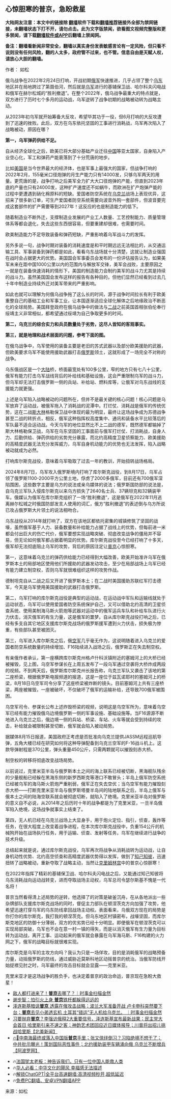  <!-- 面包屑导航 --> <h2>心惊胆寒的普京，急盼救星</h2> <p class="notice"><b>大陆网友注意：本文中的链接除 <a href="https://github.com/bannedbook/fanqiang" >翻墙</a>软件下载和<a href="https://github.com/killgcd/justmysocks/blob/master/README.md">翻墙推荐</a>链接外全部为禁网链接，未翻墙状态下打不开，请勿点击。此为文字版禁闻，欲看图文视频完整版和更多禁闻，请下载<a href="https://github.com/bannedbook/fanqiang">翻墙软件或APP</a>后翻墙上禁闻网。</p><p>备注：翻墙看新闻非常安全，翻墙以真实身份发表敏感言论有一定风险，但只看不说则没有任何风险，翻的人太多，政府管不过来，也不管。信息自由是天赋人权，请放心大胆的翻墙。</b></p>  <div class="entry"> <p>作者： 如松</p> <p>俄乌战争在2022年2月24日打响，开战初期<a href="https://www.bannedbook.org/bnews/tag/%e4%bf%84%e5%86%9b/" class="st_tag internal_tag" rel="tag" title="标签 俄军 下的日志">俄军</a>快速推进，几乎占领了整个<a href="https://www.bannedbook.org/bnews/tag/%E4%B9%8C%E4%B8%9C/" class="st_tag internal_tag" rel="tag" title="标签 乌东 下的日志">乌东</a>地区并在局地跨过了第聂伯河，然后就是<a href="https://www.bannedbook.org/bnews/tag/%e4%b9%8c%e5%86%9b/" class="st_tag internal_tag" rel="tag" title="标签 乌军 下的日志">乌军</a>进行的基辅保卫战、哈尔科夫闪电战和俄军在赫尔松城的“胜利撤退”。在整个2022年，俄乌战争最重大的特点就是，双方进行了历时七个多月的运动战，乌军逆转了战争初期的战略被动转为战略主动。</p> <p>从2023年初乌军就开始筹备大反攻，希望毕其功于一役，但6月打响的大反攻遭到了迅速的挫败。此后，双方在乌东依托坚固的工事进行消耗战，乌军再次陷入了战略被动，原因在哪？</p> <p><strong>第一，乌军弹药供给不足。</strong></p> <p>自从经济全球化之后，欧美已将大部分基础产业迁往<span class='wp_keywordlink_affiliate'><a href="https://www.bannedbook.org/" title="中国" target="_blank">中国</a></span>等亚太国家，自身陷入产业空心化，军工和弹药产能衰落到了十分荒唐的地步。</p> <p>比如<a href="https://www.bannedbook.org/bnews/tag/%e7%be%8e%e5%9b%bd/" class="st_tag internal_tag" rel="tag" title="标签 美国 下的日志">美国</a>是当今世界最大的经济体，也是军事上最强大的国家，但战争打响的2022年2月，155毫米口径炮弹的月生产能力只有14000发，只够乌军两天的用量。更荒唐的是，战争打响之后美军全力扩大大口径炮弹的产能，但直到2023年底的产量也只有24000发，这种扩产速度还不如蜗牛，而欧洲在扩产炮弹产能的过程中更遭遇到硝化棉原料的短缺。爱国者防空系统在<a href="https://www.bannedbook.org/bnews/tag/%e4%b9%8c%e5%85%8b%e5%85%b0/" class="st_tag internal_tag" rel="tag" title="标签 乌克兰 下的日志">乌克兰</a>战场上表现优异，这招来了很多新订单，可生产爱国者防空系统需要向波音外购一套部件，但波音要完成这套部件的扩产需要等到2027年！这反应的也是制造能力的低下。</p> <p>随着制造业不断外迁，支撑制造业发展的产业工人数量、工艺控制能力、质量管理体系等都会退化，失去这些东西很容易，但要重建却很难，也需要时间。</p> <p>欧美制造能力不足导致装备和弹药短缺，严重影响着乌军战斗力的发挥。</p>  <p>另外多说一句，战争时期对装备的消耗速度是和平时期远远无法相比的，从交通运输工具、军事装备到弹药都是如此，看看乌东战场就十分清楚，这就让制造业强国在战时会占据更大的优势。美国国会军事委员会发布的一份评估报告认为，如果美军未来在距中国1000公里以内的范围内与解放军交锋，美军会战败，主要原因之一就是在装备快速消耗的情形下，美国的制造能力会制约美军的战斗力尤其是持续的战斗力。虽然美国国会发布这样的报告有各种目的，但他们显然已经看到过去几十年中制造业持续外迁对美军带来的严重影响。</p> <p>如此也就可以理解为何俄乌战争拖了这么长的时间，源于战争时间拉长有利于欧美重整自己的基础工业和军事工业，让本国逐渐适应全球化解体之后地缘政治不断恶化的全球局势。美国拜登政府在俄乌战争中的做法与<a href="https://www.bannedbook.org/bnews/tag/%e4%ba%8c%e6%88%98/" class="st_tag internal_tag" rel="tag" title="标签 二战 下的日志">二战</a>之前英国首相张伯伦奉行绥靖主义非常相似，都希望通过绥靖为自己争取更多的时间。</p> <p><strong>第二，乌克兰的综合实力和兵员数量处于劣势，这尽人皆知的客观事实。</strong></p> <p><strong>第三，就是地理和战术层面的问题，参考下面的图。</strong></p> <p><strong></strong></p> <p>在俄乌战争中，乌军使用的装备主要是老旧的苏式武器以及部分欧美援助的武器，但欧美要求乌军不能使用援助武器打击<a href="https://www.bannedbook.org/bnews/tag/%e4%bf%84%e7%bd%97%e6%96%af/" class="st_tag internal_tag" rel="tag" title="标签 俄罗斯 下的日志">俄罗斯</a>领土，这就形成了一场完全不对称的战争。</p> <p>乌东俄战区是一个<span class='wp_keywordlink_affiliate'><a href="https://www.bannedbook.org/" title="大陆" target="_blank">大陆</a></span>桥，桥面最宽处有100多公里，窄的地方只有七八十公里，俄军有能力打击乌军战线背后的补给线和基础设施，这会严重限制乌军的战斗力，但乌军却无法打击俄罗斯一侧的兵站、补给站、燃料库等，让俄军对乌东战线的支援能力就更强。</p> <p>上述是乌军陷入战略被动的问题所在，但并不是最关键的核心问题！核心问题是乌军放弃了运动战，被俄军拖入了消耗战的泥潭中。打烂仗、消耗战是俄军的传统优势，这在二战<span class='wp_keywordlink'><a href="https://www.bannedbook.org/forum2/topic1256.html" title="斯大林（上、中、下册）" target="_blank">斯大林</a></span>格勒保卫战中体现的最为明显，最终让这场战争成为苏德战争甚至二战的转折点，相反，俄军这种指挥权高度集中、通讯和装备水平比较落后的军队最不适合运动战。今天乌军的地位显然比不上二战的德军，既然德军都输掉了斯大林格勒保卫战，乌军在乌东坚固的工事面前与俄军打烂仗、打消耗战，自身人力、后勤供给、弹药供给的劣势充分暴露，而北约高精度卫星侦察能力、欧美援助的高精度武器无法充分发挥威力，乌军自身机动能力的优势也无法发挥，陷入战略被动就成为必然。</p>  <p>打响库尔斯克战役，意味着乌军吸取了过去一年的教训，开始扭转战场格局。</p> <p>2024年8月7日，乌军攻入俄罗斯境内打响了库尔斯克战役，到8月17日，乌军占领了俄罗斯1100-2000平方公里土地，俘虏了2000多俄军，目前还有700俄军深陷围困，这些数字主要是乌方的说法或亲乌媒体的说法；俄罗斯国防部的说法是，自乌克兰军队入侵库尔斯克以来乌方损失了2640名士兵、37辆坦克和32辆装甲车。俄媒认为俄军在库尔斯克组织了一场“胜利撤退”，这是俄军在2022年11月逃离赫尔松城之时俄国防部发言人使用的词汇，俄方“胜利撤退”的表述倒与乌方所说已攻占俄罗斯大片领土的说法相吻合。</p> <p>乌东战役从2014年就打响了，双方在该地区都依托密集的城镇修筑了坚固的战壕，虽然俄军基于人力、装备数量和补给能力占据了战线上的优势，但每前进一米都会付出巨大的伤亡代价，俄军要想实现战略突破、彻底改变战争的僵局并不容易，但无论如何俄军都占据着明显的优势。库尔斯克战役至今已经打响了十多天，俄军却无法彻底阻止乌军的攻势，背后的原因注定让<a href="https://www.bannedbook.org/bnews/tag/%e6%99%ae%e4%ba%ac/" class="st_tag internal_tag" rel="tag" title="标签 普京 下的日志">普京</a>心惊胆寒。</p> <p>第一，这意味着乌克兰的弹药供给能力已经得到大幅改善，欧美开始准许乌军在俄罗斯本土的局部地区使用他们所援助的武器发动攻击，至少在局部战场上乌军已经有能力建立制空权，否则乌军就很难组织这样的攻势作战。</p> <p>德制坦克自从二战之后又开进了俄罗斯本土；在二战时美国援助苏联红军打击德军，今天是乌军使用美国援助的武器打击俄罗斯。</p> <p>第二，乌军打响的库尔斯克战役是典型的运动战，在运动战中军队和运输线就处于运动状态，乌军可以使用爱国者防空系统保护自己，又可以借助北约高清的卫星侦查系统、使用美制海马斯火箭炮等武器对运动中的俄军运兵车队和补给车队进行火力伏击，消灭俄军的有生力量，这是俄军的噩梦。自从库尔斯克战役打响之后，已经有多支自其它地区支援库尔斯克战场的俄罗斯援军遭到火力伏击，损失极为惨重，有些部队甚至被团灭。</p> <p>第三，乌军进入库尔斯克之后，俄<a href="https://www.bannedbook.org/bnews/tag/%e7%a9%ba%e5%86%9b/" class="st_tag internal_tag" rel="tag" title="标签 空军 下的日志">空军</a>几乎毫无作为，这说明随着进入乌克兰的爱国者防空系统数量的持续增加、F16陆续进入战场之后，俄罗斯正在失去制空权。</p> <p>有亲俄作者承认，第一座横跨库尔斯克州格卢什科沃镇附近的塞姆河上的大桥已经被摧毁，见上图，乌空军参谋长在上周五发布了一段乌军通过空袭将大桥炸成两段的视频。不到两天后，俄罗斯库尔斯克州长报告称，乌克兰军队又袭击了该地的第二座桥梁，根据俄罗斯电报频道的报道，这是一座位于兹瓦诺耶村的塞姆河上的桥梁，8月18日乌空军司令分享了这座桥梁被炸断的镜头。目前塞姆河上共有三座桥梁，两座被摧毁，一座被破坏，不仅破坏了俄军的运输补给，还导致700俄军被围困。</p>  <p>乌空军司令、参谋长公布上述炸毁桥梁的视频，说明这是乌空军所为，意味着乌空军已经有能力摧毁俄乌边境俄罗斯一侧的军事设施、基础设施等。当F16源源不断地进入乌克兰之后，俄边境一侧的兵站、桥梁、车站、火车等就会受到持续的攻击，补给就会被限制甚至切断，俄军就会陷入被动局势。</p> <p>据媒体8月15日报道，美国政府正考虑是否批准向乌克兰提供JASSM远程巡航导弹，五角大楼已经在研究如何将这种导弹配备到乌克兰空军的F-16战斗机上。这款导弹射程是370公里，弹头重量450公斤，只需两颗就可以摧毁刻赤大桥。</p> <p>制空权的转移将彻底改变战场局势。</p> <p>以前说过，克里米亚半岛与俄罗斯本土之间的海上联系已经被切断，黑海舰队残余的少量舰船已经躲在黑海东侧的新罗西斯克等港口不敢冒头；半岛上俄军防空系统已经被乌军的海马斯火箭炮严重削弱，俄军正在失去空优；当乌空军有能力摧毁刻赤大桥——打断克里米亚半岛与俄罗斯塔曼半岛间的陆地联系之后，半岛上俄军与俄本土之间的陆海空联系就会被彻底切断，就陷入了绝境。克里米亚半岛对俄罗斯的意义自不必说，从2014年之后历时十年的战争都是为了克里米亚，一旦半岛俄军陷入绝境，这场战争就事实上结束了。</p> <p>第四，无人机已经在乌克兰战场上大显身手，用于炮火定位、指引，侦查，轰炸等任务，在很大程度上改变着战争进程，在本次库尔斯克战役中，负重154公斤的机械狗开始在战场执行任务，用于运输、侦查、发射等任务，乌军在继续进行战争的技术升级。</p> <p>总结起来就是说，通过库尔斯克战役，乌军再次将战争从消耗战转为运动战，让自身机动性优势、北约高空侦查和高精度武器优势得以发挥，做到了<span class='wp_keywordlink'><a href="https://www.bannedbook.org/forum2/topic1085.html" title="行政院大陸委員會 知己知彼-您所忽略的大陸風險" target="_blank">知己知彼</a></span>，迅速扭转了战略被动，重新夺取了战略主动，当然让<span class='wp_keywordlink'><a href="https://www.bannedbook.org/forum2/topic1172.html" title="克里姆林宫秘史——斯大林情妇的回忆" target="_blank">克里姆林宫</a></span>中的普京心惊胆寒！</p> <p>在2022年指挥了精彩的基辅保卫战、哈尔科夫闪电战之后，又能通过知己知彼将乌东消耗战向运动战转变，进而夺取战场主动权，乌军总司令瑟尔斯基不愧是一代名将！</p> <p>普京当然看得清上述局势的逆转，他选择了的对策是破釜沉舟，在从各地派出一些杂牌部队支援库尔斯克战场的同时，督促主力部队在顿涅茨克方向加强了攻势，他希望迅速打穿乌军的乌东防线拿回战场主动权。表面看来，乌俄双方现在的局势是你打你的库尔斯克，我打我的顿涅茨克。但乌东地区村镇密布，战壕坚固，而库尔斯克地区的防御十分薄弱，双方的优劣势已经十分明显。即便俄军在顿涅茨克可以实现局部突破，乌军也不会在意一村一镇的得失，而是以消灭俄军有生力量为目标转为运动战，离开工事、运动起来的俄军就会暴露在乌军海马斯、F16构建的火力网之下，俄军的战略目标就很难实现。</p>  <p>库尔斯克是乌军的主攻方向吗？我认为只是一场佯攻，目的是消耗俄军的战略预备力量，动摇俄罗斯的防线，通过威胁近莫斯科地区动摇普京的统治。当俄军防线开始捉襟见肘之时，乌军最终的攻击目标就会显露——克里米亚。</p> <p>克里米亚才是这场战争的胜负手，也决定着普京的政治命运，普京现在急盼大救星！</p> <!--<div id="taboola-mid-1"></div>--><ul class='op-related-articles' title='相关阅读'> <li><a href='https://www.bannedbook.org/bnews/sohnews/20240820/2076912.html' target='_blank'>敌人都打进来了！<b>普京</b>去哪了？｜时事金扫描金然</a></li> <li><a href='https://www.bannedbook.org/bnews/comments/20240820/2076837.html' target='_blank'>谢步智：怕引火上身 <b>普京</b>铁杆都躲得远远的</a></li> <li><a href='https://www.bannedbook.org/bnews/sohnews/20240820/2076761.html' target='_blank'>泽连斯基暗讽<b>普京</b> 透露在俄攻击战略；波兰大军准备开战 卢卡申科突然要下台；<b>普京</b>去见小弟透玄机 土耳其“错运”无人机给乌克兰。 ｜时事金扫描金然</a></li> <li><a href='https://www.bannedbook.org/bnews/bannedvideo/20240820/2076756.html' target='_blank'>习要抛弃<b>普京</b>？李强访俄释2大重要信号，泽连斯基宣布最新战果；民主党大会首日 哈里斯引来不速之客；神韵艺术团回应近日媒体报导；川普将出招儿挑战哈里斯【北美新闻】</a></li> <li><a href='https://www.bannedbook.org/bnews/bannedvideo/20240820/2076678.html' target='_blank'>🔥👑中南海最终或落入中国版<b>普京</b>手里；张又侠绊倒习？习陷绝境不想干了；中共批示曝光！策划国际恶性事件；北约援助装甲车辆涌向俄 乌克兰不断增兵【阿波罗网】</a></li> </ul> <ul class="texttj"> <li>🔥<a href="https://www.bannedbook.org/bnews/ssgc/20230219/1850782.html" target="_blank">法国犹太老板：神告诉我们，只有一位中国人能救人类</a></li> <li>🔥<a href="https://www.bannedbook.org/bnews/comments/20220220/1694796.html" target="_blank">华人必看：中华文化的飓风 幸福感无法描述</a></li> <li>🔥<a href="https://github.com/bannedbook/fanqiang/wiki/V2ray%E6%9C%BA%E5%9C%BA" target="_blank">解锁ChatGPT|全平台高速翻墙:高清视频秒开,超低延迟</a></li> <li>🔥<a href="https://github.com/bannedbook/fanqiang/wiki/%E7%A6%81%E9%97%BB%E7%BD%91%E5%AE%89%E5%8D%93%E7%BF%BB%E5%A2%99%E6%96%B0%E9%97%BBAPP" target="_blank">免费PC翻墙、安卓VPN翻墙APP</a></li> </ul><p class="src-info">来源：如松 </p><a name='sharetosocial'></a> <div style="margin-bottom:5px;padding-bottom:5px;clear:both"> <div id="archive-pix-1" class="banner-ads"> <!-- AuctionX Display platform tag START --> <div id="27602x728x90x621x_ADSLOT1" clicktrack="%%CLICK_URL_ESC%%"></div>  <!-- AuctionX Display platform tag END --> </div> <div id="archive-pix-2" class="banner-ads"> <!-- AuctionX Display platform tag START --> <div id="27556x300x250x621x_ADSLOT1" clicktrack="%%CLICK_URL_ESC%%" style="margin:0 auto;text-align:center"></div>  <!-- AuctionX Display platform tag END --> </div> </div>  <div id="archive-pix-1" class="banner-ads"> <!-- AuctionX Display platform tag START --> <div id="27603x728x90x621x_ADSLOT1" clicktrack="%%CLICK_URL_ESC%%"></div>  <!-- AuctionX Display platform tag END --> </div> </div><!--END ENTRY--> 